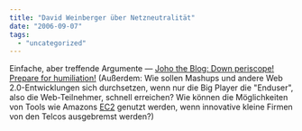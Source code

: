 ```yaml
---
title: "David Weinberger über Netzneutralität"
date: "2006-09-07"
tags: 
  - "uncategorized"
---
```


Einfache, aber treffende Argumente — [Joho the Blog: Down periscope! Prepare for humiliation!](http://www.hyperorg.com/blogger/mtarchive/down_periscope_prepare_for_hum.html) (Außerdem: Wie sollen Mashups und andere Web 2.0-Entwicklungen sich durchsetzen, wenn nur die Big Player die "Enduser", also die Web-Teilnehmer, schnell erreichen? Wie können die Möglichkeiten von Tools wie Amazons [EC2](http://www.amazon.com/gp/browse.html?node=201590011) genutzt werden, wenn innovative kleine Firmen von den Telcos ausgebremst werden?)
